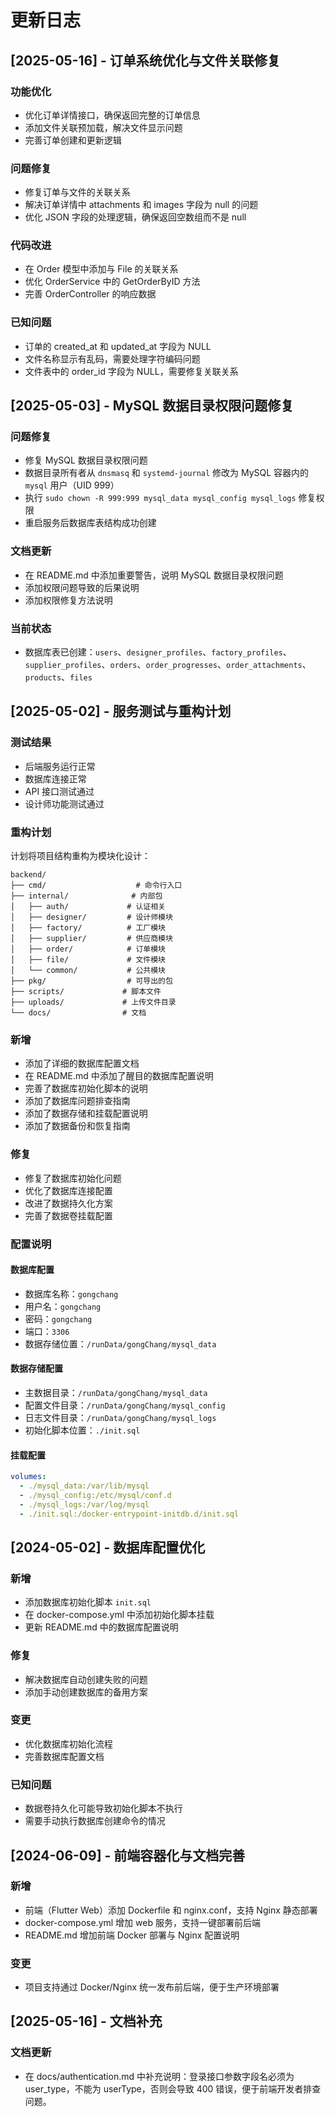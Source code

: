 # 更新日志

## [2025-05-16] - 订单系统优化与文件关联修复

### 功能优化
- 优化订单详情接口，确保返回完整的订单信息
- 添加文件关联预加载，解决文件显示问题
- 完善订单创建和更新逻辑

### 问题修复
- 修复订单与文件的关联关系
- 解决订单详情中 attachments 和 images 字段为 null 的问题
- 优化 JSON 字段的处理逻辑，确保返回空数组而不是 null

### 代码改进
- 在 Order 模型中添加与 File 的关联关系
- 优化 OrderService 中的 GetOrderByID 方法
- 完善 OrderController 的响应数据

### 已知问题
- 订单的 created_at 和 updated_at 字段为 NULL
- 文件名称显示有乱码，需要处理字符编码问题
- 文件表中的 order_id 字段为 NULL，需要修复关联关系

## [2025-05-03] - MySQL 数据目录权限问题修复

### 问题修复
- 修复 MySQL 数据目录权限问题
- 数据目录所有者从 `dnsmasq` 和 `systemd-journal` 修改为 MySQL 容器内的 `mysql` 用户（UID 999）
- 执行 `sudo chown -R 999:999 mysql_data mysql_config mysql_logs` 修复权限
- 重启服务后数据库表结构成功创建

### 文档更新
- 在 README.md 中添加重要警告，说明 MySQL 数据目录权限问题
- 添加权限问题导致的后果说明
- 添加权限修复方法说明

### 当前状态
- 数据库表已创建：`users`、`designer_profiles`、`factory_profiles`、`supplier_profiles`、`orders`、`order_progresses`、`order_attachments`、`products`、`files`

## [2025-05-02] - 服务测试与重构计划

### 测试结果
- 后端服务运行正常
- 数据库连接正常
- API 接口测试通过
- 设计师功能测试通过

### 重构计划
计划将项目结构重构为模块化设计：
```
backend/
├── cmd/                    # 命令行入口
├── internal/              # 内部包
│   ├── auth/             # 认证相关
│   ├── designer/         # 设计师模块
│   ├── factory/          # 工厂模块
│   ├── supplier/         # 供应商模块
│   ├── order/            # 订单模块
│   ├── file/             # 文件模块
│   └── common/           # 公共模块
├── pkg/                  # 可导出的包
├── scripts/             # 脚本文件
├── uploads/             # 上传文件目录
└── docs/                # 文档
```

### 新增
- 添加了详细的数据库配置文档
- 在 README.md 中添加了醒目的数据库配置说明
- 完善了数据库初始化脚本的说明
- 添加了数据库问题排查指南
- 添加了数据存储和挂载配置说明
- 添加了数据备份和恢复指南

### 修复
- 修复了数据库初始化问题
- 优化了数据库连接配置
- 改进了数据持久化方案
- 完善了数据卷挂载配置

### 配置说明
#### 数据库配置
- 数据库名称：`gongchang`
- 用户名：`gongchang`
- 密码：`gongchang`
- 端口：`3306`
- 数据存储位置：`/runData/gongChang/mysql_data`

#### 数据存储配置
- 主数据目录：`/runData/gongChang/mysql_data`
- 配置文件目录：`/runData/gongChang/mysql_config`
- 日志文件目录：`/runData/gongChang/mysql_logs`
- 初始化脚本位置：`./init.sql`

#### 挂载配置
```yaml
volumes:
  - ./mysql_data:/var/lib/mysql
  - ./mysql_config:/etc/mysql/conf.d
  - ./mysql_logs:/var/log/mysql
  - ./init.sql:/docker-entrypoint-initdb.d/init.sql
```

## [2024-05-02] - 数据库配置优化

### 新增
- 添加数据库初始化脚本 `init.sql`
- 在 docker-compose.yml 中添加初始化脚本挂载
- 更新 README.md 中的数据库配置说明

### 修复
- 解决数据库自动创建失败的问题
- 添加手动创建数据库的备用方案

### 变更
- 优化数据库初始化流程
- 完善数据库配置文档

### 已知问题
- 数据卷持久化可能导致初始化脚本不执行
- 需要手动执行数据库创建命令的情况 

## [2024-06-09] - 前端容器化与文档完善

### 新增
- 前端（Flutter Web）添加 Dockerfile 和 nginx.conf，支持 Nginx 静态部署
- docker-compose.yml 增加 web 服务，支持一键部署前后端
- README.md 增加前端 Docker 部署与 Nginx 配置说明

### 变更
- 项目支持通过 Docker/Nginx 统一发布前后端，便于生产环境部署 

## [2025-05-16] - 文档补充

### 文档更新
- 在 docs/authentication.md 中补充说明：登录接口参数字段名必须为 user_type，不能为 userType，否则会导致 400 错误，便于前端开发者排查问题。 